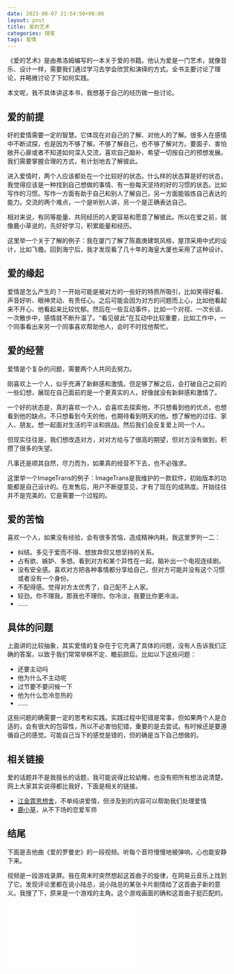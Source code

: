 ```yaml
---
date: 2023-08-07 21:54:50+08:00
layout: post
title: 爱的艺术
categories: 随笔
tags: 爱情
---
```


《爱的艺术》是由弗洛姆编写的一本关于爱的书籍。他认为爱是一门艺术，就像音乐、设计一样，需要我们通过学习去学会欣赏和演绎的方式。全书主要讨论了理论，并略微讨论了下如何实践。

本文呢，我不具体讲这本书，我想基于自己的经历做一些讨论。

## 爱的前提

好的爱情需要一定的智慧。它体现在对自己的了解、对他人的了解。很多人在感情中不断试探，也是因为不够了解。不够了解自己，也不够了解对方。要面子、害怕敞开心扉或者不知道如何深入交流，喜欢自己脑补、希望一切按自己的预想发展。我们需要掌握合理的方式，有计划地去了解彼此。

进入爱情时，两个人应该都处在一个比较好的状态。什么样的状态算是好的状态，我觉得应该是一种找到自己想做的事情、有一些每天坚持的好的习惯的状态。比如写作的习惯。写作一方面有助于自己和别人了解自己，另一方面能锻炼自己表达的能力。交流的两个难点，一个是听别人讲，另一个是正确表达自己。

相对来说，有同等能量、共同经历的人更容易和愿意了解彼此。所以在爱之前，就像鹿小草说的，先好好学习，积累能量和经历。

这里举一个关于了解的例子：我在厦门了解了陈嘉庚建筑风格，屋顶采用中式的设计，比如飞檐。回到海宁后，我才发现看了几十年的海皇大厦也采用了这种设计。

## 爱的缘起

爱情是怎么产生的？一开始可能是被对方的一些好的特质所吸引，比如笑得好看、声音好听、眼神灵动、有责任心。之后可能会因为对方的问题而上心，比如他看起来不开心、他看起来比较忧郁。然后在一些互动事件，比如一个对视、一次长谈、一次散步中，感情就不断升温了。“看见彼此”在互动中比较重要，比如工作中，一个同事看出来另一个同事喜欢帮助他人，会时不时找他帮忙。

## 爱的经营

爱情是个复杂的问题，需要两个人共同去努力。

刚喜欢上一个人，似乎充满了新鲜感和激情。但足够了解之后，会打破自己之前的一些幻想，展现在自己面前的是一个更真实的人，好像就没有新鲜感和激情了。

一个好的状态是，真的喜欢一个人，会喜欢去探索他，不只想看到他的优点，也想看到他的缺点。不只想看到今天的他，也期待看到明天的他。想了解他的过往、家人、朋友。想一起面对生活的平淡和挑战。然后我们会反复爱上同一个人。

但现实往往是，我们想改造对方，对对方给与了很高的期望，但对方没有做到，积攒了很多的失望。

凡事还是顺其自然，尽力而为，如果真的经营不下去，也不必强求。

这里举一个ImageTrans的例子：ImageTrans是我维护的一款软件，初始版本的功能都是自己设计的。在发售后，用户不断提意见，才有了现在的成熟度。开始往往并不是完美的，它是需要一个过程的。

## 爱的苦恼

喜欢一个人，如果没有经验，会有很多苦恼，造成精神内耗，我这里罗列一二：

* 纠结。多见于爱而不得、想放弃但又想坚持的关系。
* 占有欲、嫉妒、多想。看到对方和某个异性在一起，脑补出一个电视连续剧。
* 没有安全感。喜欢对方把各种事情都分享给自己，但对方可能并没有这个习惯或者没有一个身份。
* 不配得感。觉得对方太优秀了，自己配不上人家。
* 较劲。你不理我，那我也不理你。你冷淡，我要比你更冷淡。
* ……

## 具体的问题

上面讲的比较抽象，其实爱情的复杂在于它充满了具体的问题，没有人告诉我们正确的答案，以致于我们常常举棋不定、瞻前顾后。比如以下这些问题：

* 还要主动吗
* 他为什么不主动呢
* 过节要不要问候一下
* 他为什么忽冷忽热的
* ……

这些问题的确需要一定的思考和实践。实践过程中犯错是常事，但如果两个人是合适的，会有很大的包容性，所以不必害怕犯错，重要的是去尝试。有时候还是要遵循自己的感觉。可能自己当下的感觉是错的，但的确是当下自己想做的。

## 相关链接

爱的话题并不是我擅长的话题，我可能说得比较幼稚，也没有把所有想法说清楚。网上大家其实说得都比我好，下面是相关的链接。

* [江金霏思想舍](https://space.bilibili.com/1230937877/)，不单纯讲爱情，但涉及到的内容可以帮助我们处理爱情
* [鹿小草](https://space.bilibili.com/98573631/)，从不下场的恋爱军师


## 结尾

下面是吉他曲《爱的罗曼史》的一段视频。听每个音符慢慢地被弹响，心也能安静下来。

视频是一段游戏录屏。我在周末时突然想起这首曲子的旋律，在网易云音乐上找到了它。发现评论里都在说小陆总，说小陆总的某张卡片剧情给了这首曲子新的意义。我搜了下，原来是一个游戏的主角。这个游戏画面的确和这首曲子挺匹配的。

<iframe src="//player.bilibili.com/player.html?aid=201504264&bvid=BV17h411Z7Tf&cid=220942873&page=1" scrolling="no" border="0" frameborder="no" framespacing="0" allowfullscreen="true"> </iframe>
